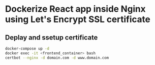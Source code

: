 # Dockerize React app inside Nginx using Let's Encrypt SSL certificate

## Deplay and ssetup certificate

```bash
docker-compose up -d
docker exec -it <frontend_container> bash
certbot --nginx -d domain.com -d www.domain.com
```
